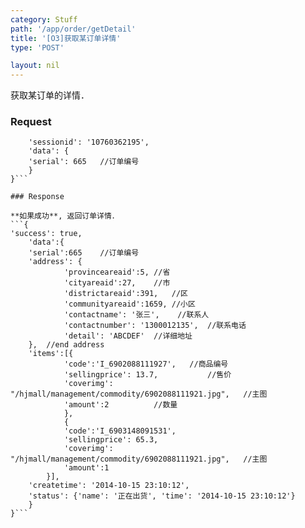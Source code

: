 ```yaml
---
category: Stuff
path: '/app/order/getDetail'
title: '[O3]获取某订单详情'
type: 'POST'

layout: nil
---
```


获取某订单的详情．

### Request

```{
    'sessionid': '10760362195',
    'data': {
	'serial': 665	//订单编号
    }
}```

### Response

**如果成功**, 返回订单详情．
```{
'success': true,
    'data':{
	'serial':665	//订单编号
	'address': {
	    	'provinceareaid':5,	//省
	    	'cityareaid':27,	//市
	    	'districtareaid':391,	//区
	    	'communityareaid':1659,	//小区
	    	'contactname': '张三',	//联系人
	    	'contactnumber': '1300012135',	//联系电话
	    	'detail': 'ABCDEF'	//详细地址
	},	//end address
	'items':[{
			'code':'I_6902088111927',	//商品编号
			'sellingprice': 13.7,			//售价
			'coverimg': "/hjmall/management/commodity/6902088111921.jpg",	//主图
			'amount':2			//数量
			},
			{
			'code':'I_6903148091531',
			'sellingprice': 65.3,
			'coverimg': "/hjmall/management/commodity/6902088111921.jpg",	//主图
			'amount':1
		}],
	'createtime': '2014-10-15 23:10:12',
	'status': {'name': '正在出货', 'time': '2014-10-15 23:10:12'}		
    }
}```



